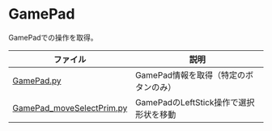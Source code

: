 # GamePad

GamePadでの操作を取得。      

|ファイル|説明|     
|---|---|     
|[GamePad.py](./GamePad.py)|GamePad情報を取得（特定のボタンのみ）|     
|[GamePad_moveSelectPrim.py](./GamePad_moveSelectPrim.py)|GamePadのLeftStick操作で選択形状を移動|     
